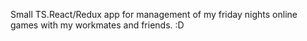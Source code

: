 Small TS.React/Redux app for management of my friday nights online games with my workmates and friends. :D